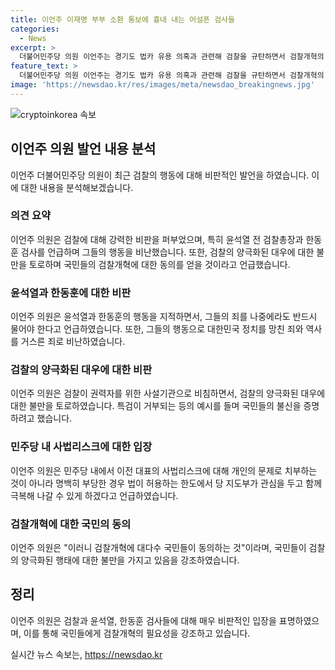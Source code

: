 ```yaml
---
title: 이언주 이재명 부부 소환 통보에 흉내 내는 어설픈 검사들
categories:
  - News
excerpt: >
  더불어민주당 의원 이언주는 경기도 법카 유용 의혹과 관련해 검찰을 규탄하면서 검찰개혁의 필요성을 강조했다. 그는 검찰을 권력자를 위한 사설기관으로 비판하고, 윤석열과 한동훈을 언급하며 국민의 동의가 필요하다고 주장했다. 이어 민주당 집권을 위협할 수도 있는 사법리스크 문제에 대한 관심을 표명했으며, 8.18전당대회 최고위원 출마를 선언했다.
feature_text: >
  더불어민주당 의원 이언주는 경기도 법카 유용 의혹과 관련해 검찰을 규탄하면서 검찰개혁의 필요성을 강조했다. 그는 검찰을 권력자를 위한 사설기관으로 비판하고, 윤석열과 한동훈을 언급하며 국민의 동의가 필요하다고 주장했다. 이어 민주당 집권을 위협할 수도 있는 사법리스크 문제에 대한 관심을 표명했으며, 8.18전당대회 최고위원 출마를 선언했다.
image: 'https://newsdao.kr/res/images/meta/newsdao_breakingnews.jpg'
---
```


<p><img src="https://newsdao.kr/res/images/meta/newsdao_breakingnews.jpg" alt="cryptoinkorea 속보" /></p>

<h2 data-ke-size="size26">이언주 의원 발언 내용 분석</h2>

<p data-ke-size="size16">이언주 더불어민주당 의원이 최근 검찰의 행동에 대해 비판적인 발언을 하였습니다. 이에 대한 내용을 분석해보겠습니다.</p>

<h3>의견 요약</h3>

<p data-ke-size="size16">이언주 의원은 검찰에 대해 강력한 비판을 퍼부었으며, 특히 윤석열 전 검찰총장과 한동훈 검사를 언급하며 그들의 행동을 비난했습니다. 또한, 검찰의 양극화된 대우에 대한 불만을 토로하며 국민들의 검찰개혁에 대한 동의를 얻을 것이라고 언급했습니다.</p>

<h3>윤석열과 한동훈에 대한 비판</h3>

<p data-ke-size="size16">이언주 의원은 윤석열과 한동훈의 행동을 지적하면서, 그들의 죄를 나중에라도 반드시 물어야 한다고 언급하였습니다. 또한, 그들의 행동으로 대한민국 정치를 망친 죄와 역사를 거스른 죄로 비난하였습니다.</p>

<h3>검찰의 양극화된 대우에 대한 비판</h3>

<p data-ke-size="size16">이언주 의원은 검찰이 권력자를 위한 사설기관으로 비침하면서, 검찰의 양극화된 대우에 대한 불만을 토로하였습니다. 특검이 거부되는 등의 예시를 들며 국민들의 불신을 증명하려고 했습니다.</p>

<h3>민주당 내 사법리스크에 대한 입장</h3>

<p data-ke-size="size16">이언주 의원은 민주당 내에서 이전 대표의 사법리스크에 대해 개인의 문제로 치부하는 것이 아니라 명백히 부당한 경우 법이 허용하는 한도에서 당 지도부가 관심을 두고 함께 극복해 나갈 수 있게 하겠다고 언급하였습니다.</p>

<h3>검찰개혁에 대한 국민의 동의</h3>

<p data-ke-size="size16">이언주 의원은 "이러니 검찰개혁에 대다수 국민들이 동의하는 것"이라며, 국민들이 검찰의 양극화된 행태에 대한 불만을 가지고 있음을 강조하였습니다.</p>

<h2 data-ke-size="size26">정리</h2>

<p data-ke-size="size16">이언주 의원은 검찰과 윤석열, 한동훈 검사들에 대해 매우 비판적인 입장을 표명하였으며, 이를 통해 국민들에게 검찰개혁의 필요성을 강조하고 있습니다.</p>
실시간 뉴스 속보는, <a href="https://newsdao.kr" rel="dofollow">https://newsdao.kr</a>


